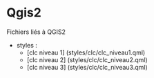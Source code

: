 Qgis2
=====
Fichiers liés à QGIS2

- styles :
    - [clc niveau 1] (styles/clc/clc_niveau1.qml)
    - [clc niveau 2] (styles/clc/clc_niveau2.qml)
    - [clc niveau 3] (styles/clc/clc_niveau3.qml)
